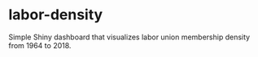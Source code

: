# labor-density
Simple Shiny dashboard that visualizes labor union membership density from 1964 to 2018.
